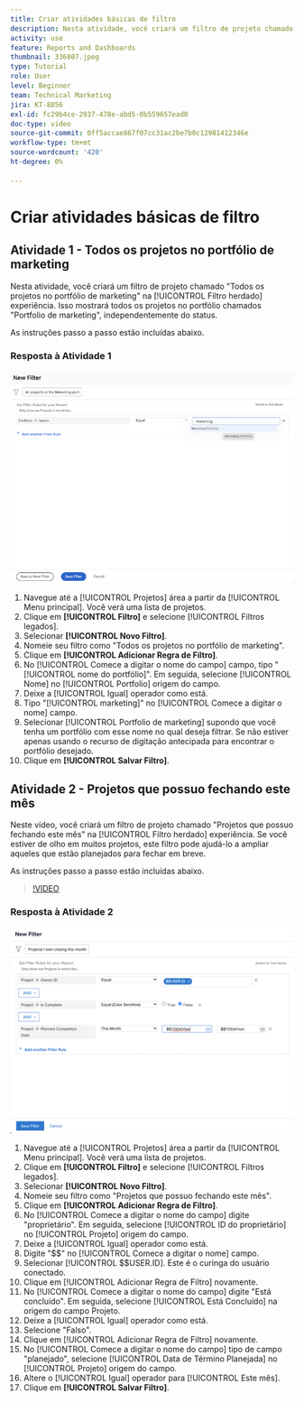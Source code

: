 ```yaml
---
title: Criar atividades básicas de filtro
description: Nesta atividade, você criará um filtro de projeto chamado "Projetos que possuo fechando este mês".
activity: use
feature: Reports and Dashboards
thumbnail: 336807.jpeg
type: Tutorial
role: User
level: Beginner
team: Technical Marketing
jira: KT-8856
exl-id: fc29b4ce-2937-478e-abd5-0b559657ead0
doc-type: video
source-git-commit: 0ff5accae867f07cc31ac2be7b0c12981412346e
workflow-type: tm+mt
source-wordcount: '420'
ht-degree: 0%

---
```


# Criar atividades básicas de filtro

## Atividade 1 - Todos os projetos no portfólio de marketing

Nesta atividade, você criará um filtro de projeto chamado &quot;Todos os projetos no portfólio de marketing&quot; na [!UICONTROL Filtro herdado] experiência. Isso mostrará todos os projetos no portfólio chamados &quot;Portfolio de marketing&quot;, independentemente do status.

As instruções passo a passo estão incluídas abaixo.

### Resposta à Atividade 1

![Uma imagem da tela para criar um novo filtro](assets/basic-filter-activity-1.png)

1. Navegue até a [!UICONTROL Projetos] área a partir da [!UICONTROL Menu principal]. Você verá uma lista de projetos.
1. Clique em **[!UICONTROL Filtro]** e selecione [!UICONTROL Filtros legados].
1. Selecionar **[!UICONTROL Novo Filtro]**.
1. Nomeie seu filtro como &quot;Todos os projetos no portfólio de marketing&quot;.
1. Clique em **[!UICONTROL Adicionar Regra de Filtro]**.
1. No [!UICONTROL Comece a digitar o nome do campo] campo, tipo &quot;[!UICONTROL nome do portfólio]&quot;. Em seguida, selecione [!UICONTROL Nome] no [!UICONTROL Portfolio] origem do campo.
1. Deixe a [!UICONTROL Igual] operador como está.
1. Tipo &quot;[!UICONTROL marketing]&quot; no [!UICONTROL Comece a digitar o nome] campo.
1. Selecionar [!UICONTROL Portfolio de marketing] supondo que você tenha um portfólio com esse nome no qual deseja filtrar. Se não estiver apenas usando o recurso de digitação antecipada para encontrar o portfólio desejado.
1. Clique em **[!UICONTROL Salvar Filtro]**.

## Atividade 2 - Projetos que possuo fechando este mês

Neste vídeo, você criará um filtro de projeto chamado &quot;Projetos que possuo fechando este mês&quot; na [!UICONTROL Filtro herdado] experiência. Se você estiver de olho em muitos projetos, este filtro pode ajudá-lo a ampliar aqueles que estão planejados para fechar em breve.

As instruções passo a passo estão incluídas abaixo.

>[!VIDEO](https://video.tv.adobe.com/v/336807/?quality=12&learn=on)

### Resposta à Atividade 2

![Uma imagem da tela para criar um novo filtro](assets/basic-filter-activity-updated-6-15-21.png)

1. Navegue até a [!UICONTROL Projetos] área a partir da [!UICONTROL Menu principal]. Você verá uma lista de projetos.
1. Clique em **[!UICONTROL Filtro]** e selecione [!UICONTROL Filtros legados].
1. Selecionar **[!UICONTROL Novo Filtro]**.
1. Nomeie seu filtro como &quot;Projetos que possuo fechando este mês&quot;.
1. Clique em **[!UICONTROL Adicionar Regra de Filtro]**.
1. No [!UICONTROL Comece a digitar o nome do campo] digite &quot;proprietário&quot;. Em seguida, selecione [!UICONTROL ID do proprietário] no [!UICONTROL Projeto] origem do campo.
1. Deixe a [!UICONTROL Igual] operador como está.
1. Digite &quot;$$&quot; no [!UICONTROL Comece a digitar o nome] campo.
1. Selecionar [!UICONTROL $$USER.ID]. Este é o curinga do usuário conectado.
1. Clique em [!UICONTROL Adicionar Regra de Filtro] novamente.
1. No [!UICONTROL Comece a digitar o nome do campo] digite &quot;Está concluído&quot;. Em seguida, selecione [!UICONTROL Está Concluído] na origem do campo Projeto.
1. Deixe a [!UICONTROL Igual] operador como está.
1. Selecione &quot;Falso&quot;.
1. Clique em [!UICONTROL Adicionar Regra de Filtro] novamente.
1. No [!UICONTROL Comece a digitar o nome do campo] tipo de campo &quot;planejado&quot;, selecione [!UICONTROL Data de Término Planejada] no [!UICONTROL Projeto] origem do campo.
1. Altere o [!UICONTROL Igual] operador para [!UICONTROL Este mês].
1. Clique em **[!UICONTROL Salvar Filtro]**.

